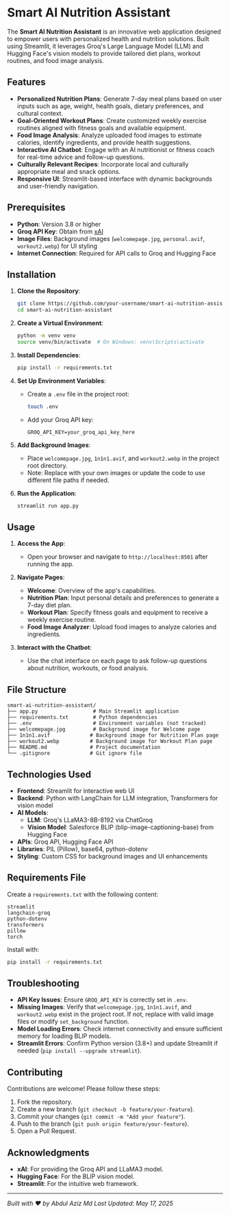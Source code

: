 # Smart AI Nutrition Assistant

The **Smart AI Nutrition Assistant** is an innovative web application designed to empower users with personalized health and nutrition solutions. Built using Streamlit, it leverages Groq's Large Language Model (LLM) and Hugging Face's vision models to provide tailored diet plans, workout routines, and food image analysis.

## Features

- **Personalized Nutrition Plans**: Generate 7-day meal plans based on user inputs such as age, weight, health goals, dietary preferences, and cultural context.
- **Goal-Oriented Workout Plans**: Create customized weekly exercise routines aligned with fitness goals and available equipment.
- **Food Image Analysis**: Analyze uploaded food images to estimate calories, identify ingredients, and provide health suggestions.
- **Interactive AI Chatbot**: Engage with an AI nutritionist or fitness coach for real-time advice and follow-up questions.
- **Culturally Relevant Recipes**: Incorporate local and culturally appropriate meal and snack options.
- **Responsive UI**: Streamlit-based interface with dynamic backgrounds and user-friendly navigation.

## Prerequisites

- **Python**: Version 3.8 or higher
- **Groq API Key**: Obtain from [xAI](https://x.ai/api)
- **Image Files**: Background images (`welcomepage.jpg`, `personal.avif`, `workout2.webp`) for UI styling
- **Internet Connection**: Required for API calls to Groq and Hugging Face

## Installation

1. **Clone the Repository**:
   ```bash
   git clone https://github.com/your-username/smart-ai-nutrition-assistant.git
   cd smart-ai-nutrition-assistant
   ```

2. **Create a Virtual Environment**:
   ```bash
   python -m venv venv
   source venv/bin/activate  # On Windows: venv\Scripts\activate
   ```

3. **Install Dependencies**:
   ```bash
   pip install -r requirements.txt
   ```

4. **Set Up Environment Variables**:
   - Create a `.env` file in the project root:
     ```bash
     touch .env
     ```
   - Add your Groq API key:
     ```
     GROQ_API_KEY=your_groq_api_key_here
     ```

5. **Add Background Images**:
   - Place `welcomepage.jpg`, `1n1n1.avif`, and `workout2.webp` in the project root directory.
   - Note: Replace with your own images or update the code to use different file paths if needed.

6. **Run the Application**:
   ```bash
   streamlit run app.py
   ```

## Usage

1. **Access the App**:
   - Open your browser and navigate to `http://localhost:8501` after running the app.
   
2. **Navigate Pages**:
   - **Welcome**: Overview of the app's capabilities.
   - **Nutrition Plan**: Input personal details and preferences to generate a 7-day diet plan.
   - **Workout Plan**: Specify fitness goals and equipment to receive a weekly exercise routine.
   - **Food Image Analyzer**: Upload food images to analyze calories and ingredients.

3. **Interact with the Chatbot**:
   - Use the chat interface on each page to ask follow-up questions about nutrition, workouts, or food analysis.

## File Structure

```
smart-ai-nutrition-assistant/
├── app.py                  # Main Streamlit application
├── requirements.txt        # Python dependencies
├── .env                    # Environment variables (not tracked)
├── welcomepage.jpg         # Background image for Welcome page
├── 1n1n1.avif             # Background image for Nutrition Plan page
├── workout2.webp          # Background image for Workout Plan page
├── README.md              # Project documentation
└── .gitignore             # Git ignore file
```

## Technologies Used

- **Frontend**: Streamlit for interactive web UI
- **Backend**: Python with LangChain for LLM integration, Transformers for vision model
- **AI Models**:
  - **LLM**: Groq's LLaMA3-8B-8192 via ChatGroq
  - **Vision Model**: Salesforce BLIP (blip-image-captioning-base) from Hugging Face
- **APIs**: Groq API, Hugging Face API
- **Libraries**: PIL (Pillow), base64, python-dotenv
- **Styling**: Custom CSS for background images and UI enhancements

## Requirements File

Create a `requirements.txt` with the following content:

```
streamlit
langchain-groq
python-dotenv
transformers
pillow
torch
```

Install with:
```bash
pip install -r requirements.txt
```

## Troubleshooting

- **API Key Issues**: Ensure `GROQ_API_KEY` is correctly set in `.env`.
- **Missing Images**: Verify that `welcomepage.jpg`, `1n1n1.avif`, and `workout2.webp` exist in the project root. If not, replace with valid image files or modify `set_background` function.
- **Model Loading Errors**: Check internet connectivity and ensure sufficient memory for loading BLIP models.
- **Streamlit Errors**: Confirm Python version (3.8+) and update Streamlit if needed (`pip install --upgrade streamlit`).

## Contributing

Contributions are welcome! Please follow these steps:

1. Fork the repository.
2. Create a new branch (`git checkout -b feature/your-feature`).
3. Commit your changes (`git commit -m "Add your feature"`).
4. Push to the branch (`git push origin feature/your-feature`).
5. Open a Pull Request.

## Acknowledgments

- **xAI**: For providing the Groq API and LLaMA3 model.
- **Hugging Face**: For the BLIP vision model.
- **Streamlit**: For the intuitive web framework.

---

*Built with ❤️ by Abdul Aziz Md*
*Last Updated: May 17, 2025*
